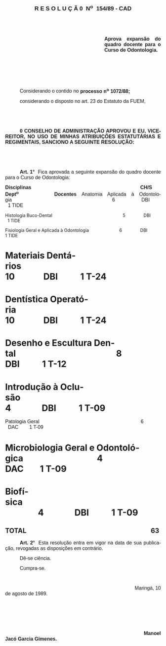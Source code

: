 <body lang=PT-BR style='tab-interval:35.4pt'>

<div class=Section1>

<p class=MsoNormal align=center style='text-align:center'><b style='mso-bidi-font-weight:
normal'><span style='font-size:14.0pt;mso-bidi-font-size:10.0pt;font-family:
Arial'>R E S O L U Ç Ã 0<span style="mso-spacerun: yes">  </span>N<sup>o</sup><span
style="mso-spacerun: yes">  </span>154/89 - CAD<o:p></o:p></span></b></p>

<p class=MsoNormal style='text-align:justify'><b style='mso-bidi-font-weight:
normal'><span style='font-size:12.0pt;mso-bidi-font-size:10.0pt;font-family:
Arial'><![if !supportEmptyParas]>&nbsp;<![endif]><o:p></o:p></span></b></p>

<p class=MsoNormal style='text-align:justify'><b style='mso-bidi-font-weight:
normal'><span style='font-size:12.0pt;mso-bidi-font-size:10.0pt;font-family:
Arial'><![if !supportEmptyParas]>&nbsp;<![endif]><o:p></o:p></span></b></p>

<p class=MsoNormal style='margin-left:241.0pt;text-align:justify'><b
style='mso-bidi-font-weight:normal'><span style='font-size:12.0pt;mso-bidi-font-size:
10.0pt;font-family:Arial'>Aprova expansão do quadro docente para o Curso de
Odontologia.<o:p></o:p></span></b></p>

<p class=MsoNormal style='text-align:justify'><span style='font-size:12.0pt;
mso-bidi-font-size:10.0pt;font-family:Arial'><![if !supportEmptyParas]>&nbsp;<![endif]><o:p></o:p></span></p>

<p class=MsoNormal style='text-align:justify'><span style='font-size:12.0pt;
mso-bidi-font-size:10.0pt;font-family:Arial'><![if !supportEmptyParas]>&nbsp;<![endif]><o:p></o:p></span></p>

<p class=MsoNormal style='text-align:justify'><span style='font-size:12.0pt;
mso-bidi-font-size:10.0pt;font-family:Arial'><![if !supportEmptyParas]>&nbsp;<![endif]><o:p></o:p></span></p>

<p class=MsoNormal style='text-align:justify;text-indent:35.4pt'><span
style='font-size:12.0pt;mso-bidi-font-size:10.0pt;font-family:Arial'>Considerando
o contido no <b>processo n<sup>o</sup> 1072/88;</b><o:p></o:p></span></p>

<p class=MsoNormal style='text-align:justify;text-indent:35.4pt'><span
style='font-size:12.0pt;mso-bidi-font-size:10.0pt;font-family:Arial'>considerando
o disposto no art. 23 do Estatuto da FUEM,<o:p></o:p></span></p>

<p class=MsoNormal style='text-align:justify'><span style='font-size:12.0pt;
mso-bidi-font-size:10.0pt;font-family:Arial'><![if !supportEmptyParas]>&nbsp;<![endif]><o:p></o:p></span></p>

<p class=MsoNormal style='text-align:justify'><span style='font-size:12.0pt;
mso-bidi-font-size:10.0pt;font-family:Arial'><![if !supportEmptyParas]>&nbsp;<![endif]><o:p></o:p></span></p>

<p class=MsoNormal style='text-align:justify;text-indent:35.4pt'><b><span
style='font-size:12.0pt;mso-bidi-font-size:10.0pt;font-family:Arial'>0 CONSELHO
DE ADMINISTRAÇÃO APROVOU E EU, VICE-REITOR, NO USO DE MINHAS ATRIBUIÇÕES
ESTATUTÁRIAS E REGIMENTAIS, SANCIONO A SEGUINTE RESOLUÇÃO:<o:p></o:p></span></b></p>

<p class=MsoNormal style='text-align:justify'><span style='font-size:12.0pt;
mso-bidi-font-size:10.0pt;font-family:Arial'><![if !supportEmptyParas]>&nbsp;<![endif]><o:p></o:p></span></p>

<p class=MsoNormal style='text-align:justify'><span style='font-size:12.0pt;
mso-bidi-font-size:10.0pt;font-family:Arial'><![if !supportEmptyParas]>&nbsp;<![endif]><o:p></o:p></span></p>

<p class=MsoNormal style='text-align:justify;text-indent:35.4pt'><b><span
style='font-size:12.0pt;mso-bidi-font-size:10.0pt;font-family:Arial'>Art. 1°</span></b><span
style='font-size:12.0pt;mso-bidi-font-size:10.0pt;font-family:Arial'><span
style="mso-spacerun: yes">  </span>Fica aprovada a seguinte expansão do quadro
docente para o Curso de Odontologia:<o:p></o:p></span></p>

<p class=MsoNormal style='text-align:justify;tab-stops:167.4pt 8.0cm 269.35pt 10.0cm 334.8pt'><b
style='mso-bidi-font-weight:normal'><span style='font-size:12.0pt;mso-bidi-font-size:
10.0pt;font-family:Arial'>Disciplinas <span style='mso-tab-count:4'>                                                                         </span>CH/S
<span style='mso-tab-count:1'>      </span>Dept<sup>o</sup> <span
style='mso-tab-count:1'>      </span>Docentes </span></b><span
style='font-size:12.0pt;mso-bidi-font-size:10.0pt;font-family:Arial;mso-bidi-font-weight:
bold'>Anatomia </span><span style='font-size:12.0pt;mso-bidi-font-size:10.0pt;
font-family:Arial'>Aplicada à Odontologia<span style='mso-tab-count:3'>                                                                     </span><span
style="mso-spacerun: yes">   </span>6<span style='mso-tab-count:1'>                 </span><span
style="mso-spacerun: yes">  </span>DBI<span style='mso-tab-count:1'>         </span><span
style="mso-spacerun: yes">  </span>1 TIDE<o:p></o:p></span></p>

<p class=MsoBodyText>Histologia Buco-Dental<span style='mso-tab-count:3'>                                                       </span><span
style="mso-spacerun: yes">   </span>5<span style='mso-tab-count:1'>             </span><span
style="mso-spacerun: yes">  </span>DBI<span style='mso-tab-count:1'>         </span><span
style="mso-spacerun: yes">  </span>1 TIDE</p>

<p class=MsoBodyText>Fisiologia Geral e Aplicada à Odontologia<span
style='mso-tab-count:2'>                      </span><span style="mso-spacerun:
yes">   </span>6<span style='mso-tab-count:1'>             </span><span
style="mso-spacerun: yes">  </span>DBI<span style='mso-tab-count:1'>         </span><span
style="mso-spacerun: yes">  </span>1 TIDE</p>

<h1>Materiais Dentários<span style='mso-tab-count:3'>                                                            </span>
10<span style='mso-tab-count:1'>            </span><span style="mso-spacerun:
yes">  </span>DBI<span style='mso-tab-count:1'>         </span><span
style="mso-spacerun: yes">  </span>1 T-24</h1>

<h1 style='tab-stops:160.2pt 8.0cm 10.0cm 336.6pt'>Dentística Operatória<span
style='mso-tab-count:3'>                                                          </span>
10<span style='mso-tab-count:1'>            </span><span style="mso-spacerun:
yes">  </span>DBI<span style='mso-tab-count:1'>         </span><span
style="mso-spacerun: yes">  </span>1 T-24</h1>

<h1 style='tab-stops:165.6pt 8.0cm 10.0cm 336.6pt'>Desenho e Escultura Dental<span
style='mso-tab-count:3'>                                              </span><span
style="mso-spacerun: yes">   </span>8<span style='mso-tab-count:1'>             </span><span
style="mso-spacerun: yes">  </span>DBI<span style='mso-tab-count:1'>         </span><span
style="mso-spacerun: yes">  </span>1 T-12</h1>

<h1 style='tab-stops:165.6pt 8.0cm 10.0cm 336.6pt'>Introdução à Oclusão<span
style='mso-tab-count:3'>                                                          </span><span
style="mso-spacerun: yes">   </span>4<span style='mso-tab-count:1'>             </span><span
style="mso-spacerun: yes">  </span>DBI<span style='mso-tab-count:1'>         </span><span
style="mso-spacerun: yes">  </span>1 T-09</h1>

<p class=MsoNormal style='text-align:justify;tab-stops:165.6pt 8.0cm 10.0cm 336.6pt'><span
style='font-size:12.0pt;mso-bidi-font-size:10.0pt;font-family:Arial'>Patologia
Geral<span style='mso-tab-count:3'>                                                                   </span><span
style="mso-spacerun: yes">   </span>6 <span style='mso-tab-count:1'>            </span><span
style="mso-spacerun: yes">  </span>DAC <span style='mso-tab-count:1'>     </span><span
style="mso-spacerun: yes">  </span>1 T-09<o:p></o:p></span></p>

<h1 style='tab-stops:8.0cm 10.0cm 336.6pt'>Microbiologia Geral e Odontológica<span
style='mso-tab-count:2'>                                 </span><span
style="mso-spacerun: yes">   </span>4<span style='mso-tab-count:1'>             </span><span
style="mso-spacerun: yes">  </span>DAC<span style='mso-tab-count:1'>      </span><span
style="mso-spacerun: yes">  </span>1 T-09</h1>

<h1 style='tab-stops:165.6pt 8.0cm 10.0cm 336.6pt'>Biofísica<span
style='mso-tab-count:3'>                                                                                </span><span
style="mso-spacerun: yes">   </span>4<span style='mso-tab-count:1'>             </span><span
style="mso-spacerun: yes">  </span>DBI<span style='mso-tab-count:1'>         </span><span
style="mso-spacerun: yes">  </span>1 T-09</h1>

<h2>TOTAL<span style='mso-tab-count:7'>                                                                                 </span>
63</h2>

<p class=MsoNormal style='text-align:justify;text-indent:35.4pt'><b><span
style='font-size:12.0pt;mso-bidi-font-size:10.0pt;font-family:Arial'>Art. 2°</span></b><span
style='font-size:12.0pt;mso-bidi-font-size:10.0pt;font-family:Arial'><span
style="mso-spacerun: yes">  </span>Esta resolução entra em vigor na data de sua
publicação, revogadas as disposições em contrário.<o:p></o:p></span></p>

<p class=MsoNormal style='text-align:justify;text-indent:35.4pt'><span
style='font-size:12.0pt;mso-bidi-font-size:10.0pt;font-family:Arial'>Dê-se
ciência.<o:p></o:p></span></p>

<p class=MsoNormal style='text-align:justify;text-indent:35.4pt'><span
style='font-size:12.0pt;mso-bidi-font-size:10.0pt;font-family:Arial'>Cumpra-se.<o:p></o:p></span></p>

<p class=MsoNormal style='text-align:justify'><span style='font-size:12.0pt;
mso-bidi-font-size:10.0pt;font-family:Arial'><![if !supportEmptyParas]>&nbsp;<![endif]><o:p></o:p></span></p>

<p class=MsoNormal style='text-align:justify'><span style='font-size:12.0pt;
mso-bidi-font-size:10.0pt;font-family:Arial'><span style='mso-tab-count:8'>                                                                                              </span>Maringá,
10 de agosto de 1989.<o:p></o:p></span></p>

<p class=MsoNormal style='text-align:justify'><span style='font-size:12.0pt;
mso-bidi-font-size:10.0pt;font-family:Arial'><![if !supportEmptyParas]>&nbsp;<![endif]><o:p></o:p></span></p>

<p class=MsoNormal style='text-align:justify'><span style='font-size:12.0pt;
mso-bidi-font-size:10.0pt;font-family:Arial'><![if !supportEmptyParas]>&nbsp;<![endif]><o:p></o:p></span></p>

<p class=MsoNormal style='text-align:justify'><span style='font-size:12.0pt;
mso-bidi-font-size:10.0pt;font-family:Arial'><![if !supportEmptyParas]>&nbsp;<![endif]><o:p></o:p></span></p>

<p class=MsoNormal style='text-align:justify'><span style='font-size:12.0pt;
mso-bidi-font-size:10.0pt;font-family:Arial'><span style='mso-tab-count:8'>                                                                                              </span></span><b><span
lang=ES-TRAD style='font-size:12.0pt;mso-bidi-font-size:10.0pt;font-family:
Arial;mso-ansi-language:ES-TRAD'>Manoel Jacó Garcia Gimenes.<o:p></o:p></span></b></p>

</div>

</body>
